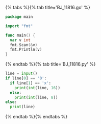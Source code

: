 {% tabs %}{% tab title='BJ_11816.go' %}

```go
package main

import "fmt"

func main() {
  var v int
  fmt.Scan(&v)
  fmt.Println(v)
}
```

{% endtab %}{% tab title='BJ_11816.py' %}

```py
line = input()
if line[0] == '0':
  if line[1] == 'x':
    print(int(line, 16))
  else:
    print(int(line, 8))
else:
  print(line)
```

{% endtab %}{% endtabs %}
